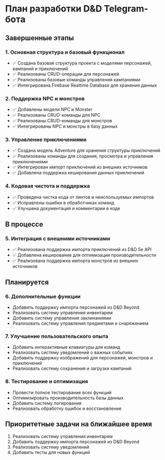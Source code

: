 # План разработки D&D Telegram-бота

## Завершенные этапы

### 1. Основная структура и базовый функционал
- ✅ Создана базовая структура проекта с моделями персонажей, кампаний и приключений
- ✅ Реализованы CRUD-операции для персонажей
- ✅ Реализованы базовые команды управления кампаниями
- ✅ Интегрирована Firebase Realtime Database для хранения данных

### 2. Поддержка NPC и монстров
- ✅ Добавлены модели NPC и Monster
- ✅ Реализованы CRUD-команды для NPC
- ✅ Реализованы CRUD-команды для монстров
- ✅ Интегрированы NPC и монстры в базу данных

### 3. Управление приключениями
- ✅ Создана модель Adventure для хранения структуры приключений
- ✅ Реализованы команды для создания, просмотра и управления приключениями
- ✅ Интегрирован импорт приключений из внешних источников
- ✅ Добавлена поддержка кеширования данных приключений

### 4. Кодовая чистота и поддержка
- ✅ Проведена чистка кода от линтов и неиспользуемых импортов
- ✅ Исправлены ошибки в обработчиках команд
- ✅ Улучшена документация и комментарии в коде

## В процессе

### 5. Интеграция с внешними источниками
- ✅ Реализована поддержка импорта приключений из D&D 5e API
- ✅ Добавлена кеширование для оптимизации производительности
- ✅ Реализована поддержка импорта монстров из внешних источников

## Планируется

### 6. Дополнительные функции
- Добавить поддержку импорта персонажей из D&D Beyond
- Реализовать систему управления инвентарем
- Добавить систему управления заклинаниями
- Реализовать систему управления предметами и снаряжением

### 7. Улучшение пользовательского опыта
- Добавить интерактивные клавиатуры для команд
- Реализовать систему уведомлений о важных событиях
- Добавить поддержку изображений для персонажей, монстров и приключений
- Реализовать систему сохранения и загрузки кампаний

### 8. Тестирование и оптимизация
- Провести полное тестирование всех функций
- Оптимизировать производительность базы данных
- Добавить систему логирования
- Реализовать обработку ошибок и восстановление

## Приоритетные задачи на ближайшее время
1. Реализовать систему управления инвентарем
2. Добавить поддержку импорта персонажей из D&D Beyond
3. Реализовать систему уведомлений
4. Добавить тесты для новых функций
